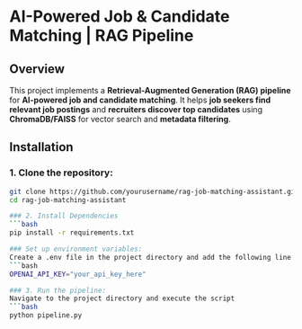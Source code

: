 # AI-Powered Job & Candidate Matching | RAG Pipeline

## Overview
This project implements a **Retrieval-Augmented Generation (RAG) pipeline** for **AI-powered job and candidate matching**. It helps **job seekers find relevant job postings** and **recruiters discover top candidates** using **ChromaDB/FAISS** for vector search and **metadata filtering**.

## Installation

### 1. Clone the repository:
```bash
git clone https://github.com/yourusername/rag-job-matching-assistant.git
cd rag-job-matching-assistant

### 2. Install Dependencies
```bash
pip install -r requirements.txt

### Set up environment variables:
Create a .env file in the project directory and add the following line:
```bash
OPENAI_API_KEY="your_api_key_here"

### 3. Run the pipeline:
Navigate to the project directory and execute the script
```bash
python pipeline.py
